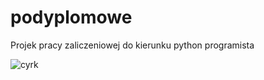 # podyplomowe

Projek pracy zaliczeniowej do kierunku python programista

![cyrk](najwiekszy-cyrk-na-swiecie-cirque-du-soleil.jpg)
